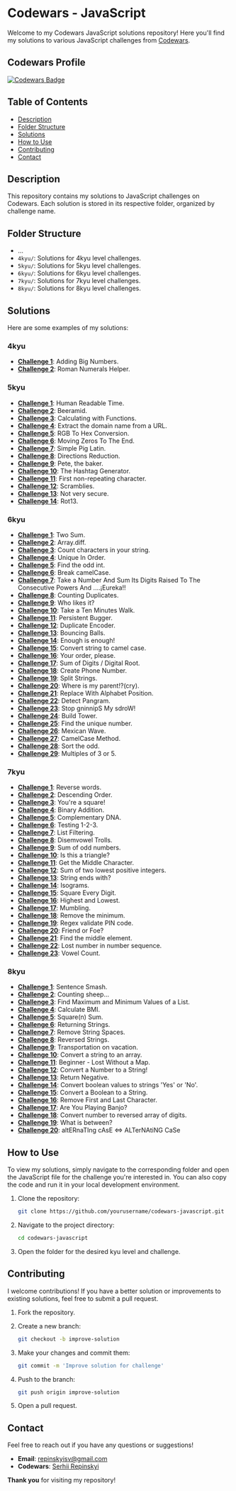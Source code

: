 # Codewars - JavaScript

Welcome to my Codewars JavaScript solutions repository! Here you'll find my solutions to various JavaScript challenges from [Codewars](https://www.codewars.com).

## Codewars Profile

[![Codewars Badge](https://www.codewars.com/users/Serhii%20Repinskyi/badges/large)](https://www.codewars.com/users/Serhii%20Repinskyi)

## Table of Contents

- [Description](#description)
- [Folder Structure](#folder-structure)
- [Solutions](#solutions)
- [How to Use](#how-to-use)
- [Contributing](#contributing)
- [Contact](#contact)

## Description

This repository contains my solutions to JavaScript challenges on Codewars. Each solution is stored in its respective folder, organized by challenge name.

## Folder Structure

- ...
- `4kyu/`: Solutions for 4kyu level challenges.
- `5kyu/`: Solutions for 5kyu level challenges.
- `6kyu/`: Solutions for 6kyu level challenges.
- `7kyu/`: Solutions for 7kyu level challenges.
- `8kyu/`: Solutions for 8kyu level challenges.

## Solutions

Here are some examples of my solutions:

### 4kyu

- **[Challenge 1](/4kyu/Adding-Big-Numbers.js)**: Adding Big Numbers.
- **[Challenge 2](/4kyu/Roman-Numerals-Helper.js)**: Roman Numerals Helper.

### 5kyu

- **[Challenge 1](/5kyu/Human-Readable-Time.js)**: Human Readable Time.
- **[Challenge 2](/5kyu/Beeramid.js)**: Beeramid.
- **[Challenge 3](/5kyu/Calculating-with-Functions.js)**: Calculating with Functions.
- **[Challenge 4](/5kyu/Extract-the-domain-name-from-a-URL.js)**: Extract the domain name from a URL.
- **[Challenge 5](/5kyu/RGB-To-Hex-Conversion.js)**: RGB To Hex Conversion.
- **[Challenge 6](/5kyu/Moving-Zeros-To-The-End.js)**: Moving Zeros To The End.
- **[Challenge 7](/5kyu/Simple-Pig-Latin.js)**: Simple Pig Latin.
- **[Challenge 8](/5kyu/Directions-Reduction.js)**: Directions Reduction.
- **[Challenge 9](/5kyu/Pete-the-baker.js)**: Pete, the baker.
- **[Challenge 10](/5kyu/The-Hashtag-Generator.js)**: The Hashtag Generator.
- **[Challenge 11](/5kyu/First-non-repeating-character.js)**: First non-repeating character.
- **[Challenge 12](/5kyu/Scramblies.js)**: Scramblies.
- **[Challenge 13](/5kyu/Not-very-secure.js)**: Not very secure.
- **[Challenge 14](/5kyu/Rot13.js)**: Rot13.

### 6kyu

- **[Challenge 1](/6kyu/Two-Sum.js)**: Two Sum.
- **[Challenge 2](/6kyu/Array-diff.js)**: Array.diff.
- **[Challenge 3](/6kyu/Count-characters-in-your-string.js)**: Count characters in your string.
- **[Challenge 4](/6kyu/Unique-In-Order.js)**: Unique In Order.
- **[Challenge 5](/6kyu/Find-the-odd-int.js)**: Find the odd int.
- **[Challenge 6](/6kyu/Break-camelCase.js)**: Break camelCase.
- **[Challenge 7](/6kyu/Take-a-Number-And-Sum-Its-Digits-Raised-To-The-Consecutive-Powers.js)**: Take a Number And Sum Its Digits Raised To The Consecutive Powers And ....¡Eureka!!
- **[Challenge 8](/6kyu/Counting-Duplicates.js)**: Counting Duplicates.
- **[Challenge 9](/6kyu/Who-likes-it.js)**: Who likes it?
- **[Challenge 10](/6kyu/Take-a-Ten-Minutes-Walk.js)**: Take a Ten Minutes Walk.
- **[Challenge 11](/6kyu/Persistent-Bugger.js)**: Persistent Bugger.
- **[Challenge 12](/6kyu/Duplicate-Encoder.js)**: Duplicate Encoder.
- **[Challenge 13](/6kyu/Bouncing-Balls.js)**: Bouncing Balls.
- **[Challenge 14](/6kyu/Enough-is-enough.js)**: Enough is enough!
- **[Challenge 15](/6kyu/Convert-string-to-camel-case.js)**: Convert string to camel case.
- **[Challenge 16](/6kyu/Your-order-please.js)**: Your order, please.
- **[Challenge 17](/6kyu/Sum-of-Digits-Digital-Root.js)**: Sum of Digits / Digital Root.
- **[Challenge 18](/6kyu/Create-Phone-Number.js)**: Create Phone Number.
- **[Challenge 19](/6kyu/Split-Strings.js)**: Split Strings.
- **[Challenge 20](/6kyu/Where-is-my-parent(cry).js)**: Where is my parent!?(cry).
- **[Challenge 21](/6kyu/Replace-With-Alphabet-Position.js)**: Replace With Alphabet Position.
- **[Challenge 22](/6kyu/Detect-Pangram.js)**: Detect Pangram.
- **[Challenge 23](/6kyu/Stop-gninnipS-My-sdroW!.js)**: Stop gninnipS My sdroW!
- **[Challenge 24](/6kyu/Build-Tower.js)**: Build Tower.
- **[Challenge 25](/6kyu/Find-the-unique-number.js)**: Find the unique number.
- **[Challenge 26](/6kyu/Mexican-Wave.js)**: Mexican Wave.
- **[Challenge 27](/6kyu/CamelCase-Method.js)**: CamelCase Method.
- **[Challenge 28](/6kyu/Sort-the-odd.js)**: Sort the odd.
- **[Challenge 29](/6kyu/Multiples-of-3-or-5.js)**: Multiples of 3 or 5.

### 7kyu

- **[Challenge 1](/7kyu/Reverse-words.js)**: Reverse words.
- **[Challenge 2](/7kyu/Descending-Order.js)**: Descending Order.
- **[Challenge 3](/7kyu/You're-a-square!.js)**: You're a square!
- **[Challenge 4](/7kyu/Binary-Addition.js)**: Binary Addition.
- **[Challenge 5](/7kyu/Complementary-DNA.js)**: Complementary DNA.
- **[Challenge 6](/7kyu/Testing-1-2-3.js)**: Testing 1-2-3.
- **[Challenge 7](/7kyu/List-Filtering.js)**: List Filtering.
- **[Challenge 8](/7kyu/Disemvowel-Trolls.js)**: Disemvowel Trolls.
- **[Challenge 9](/7kyu/Sum-of-odd-numbers.js)**: Sum of odd numbers.
- **[Challenge 10](/7kyu/Is-this-a-triangle.js)**: Is this a triangle?
- **[Challenge 11](/7kyu/Get-the-Middle-Character.js)**: Get the Middle Character.
- **[Challenge 12](/7kyu/Sum-of-two-lowest-positive-integers.js)**: Sum of two lowest positive integers.
- **[Challenge 13](/7kyu/String-ends-with.js)**: String ends with?
- **[Challenge 14](/7kyu/Isograms.js)**: Isograms.
- **[Challenge 15](/7kyu/Square-Every-Digit.js)**: Square Every Digit.
- **[Challenge 16](/7kyu/Highest-and-Lowest.js)**: Highest and Lowest.
- **[Challenge 17](/7kyu/Mumbling.js)**: Mumbling.
- **[Challenge 18](/7kyu/Remove-the-minimum.js)**: Remove the minimum.
- **[Challenge 19](/7kyu/Regex-validate-PIN-code.js)**: Regex validate PIN code.
- **[Challenge 20](/7kyu/Friend-or-Foe.js)**: Friend or Foe?
- **[Challenge 21](/7kyu/Find-the-middle-element.js)**: Find the middle element.
- **[Challenge 22](/7kyu/Lost-number-in-number-sequence.js)**: Lost number in number sequence.
- **[Challenge 23](/7kyu/Vowel-Count.js)**: Vowel Count.

### 8kyu

- **[Challenge 1](/8kyu/Sentence-Smash.js)**: Sentence Smash.
- **[Challenge 2](/8kyu/Counting-Sheep.js)**: Counting sheep...
- **[Challenge 3](/8kyu/Find-Maximum-and-Minimum-Values-of-a-List.js)**: Find Maximum and Minimum Values of a List.
- **[Challenge 4](/8kyu/Calculate-BMI.js)**: Calculate BMI.
- **[Challenge 5](/8kyu/Square(n)-Sum.js)**: Square(n) Sum.
- **[Challenge 6](/8kyu/Returning-Strings.js)**: Returning Strings.
- **[Challenge 7](/8kyu/Remove-String-Spaces.js)**: Remove String Spaces.
- **[Challenge 8](/8kyu/Reversed-Strings.js)**: Reversed Strings.
- **[Challenge 9](/8kyu/Transportation-on-vacation.js)**: Transportation on vacation.
- **[Challenge 10](/8kyu/Convert-a-string-to-an-array.js)**: Convert a string to an array.
- **[Challenge 11](/8kyu/Beginner-Lost-Without-a-Map.js)**: Beginner - Lost Without a Map.
- **[Challenge 12](/8kyu/Convert-a-Number-to-a-String!.js)**: Convert a Number to a String!
- **[Challenge 13](/8kyu/Return-Negative.js)**: Return Negative.
- **[Challenge 14](/8kyu/Convert-boolean-values-to-strings-'Yes'-or-'No'.js)**: Convert boolean values to strings 'Yes' or 'No'.
- **[Challenge 15](/8kyu/Convert-a-Boolean-to-a-String.js)**: Convert a Boolean to a String.
- **[Challenge 16](/8kyu/Remove-First-and-Last-Character.js)**: Remove First and Last Character.
- **[Challenge 17](/8kyu/Are-You-Playing-Banjo.js)**: Are You Playing Banjo?
- **[Challenge 18](/8kyu/Convert-number-to-reversed-array-of-digits.js)**: Convert number to reversed array of digits.
- **[Challenge 19](/8kyu/What-is-between.js)**: What is between?
- **[Challenge 20](/8kyu/altERnaTIng-cAsE-ALTerNAtiNG-CaSe.js)**: altERnaTIng cAsE <=> ALTerNAtiNG CaSe

## How to Use

To view my solutions, simply navigate to the corresponding folder and open the JavaScript file for the challenge you're interested in. You can also copy the code and run it in your local development environment.

1. Clone the repository:
    ```bash
    git clone https://github.com/yourusername/codewars-javascript.git
    ```

2. Navigate to the project directory:
    ```bash
    cd codewars-javascript
    ```

3. Open the folder for the desired kyu level and challenge.

## Contributing

I welcome contributions! If you have a better solution or improvements to existing solutions, feel free to submit a pull request.

1. Fork the repository.
2. Create a new branch:
    ```bash
    git checkout -b improve-solution
    ```

3. Make your changes and commit them:
    ```bash
    git commit -m 'Improve solution for challenge'
    ```

4. Push to the branch:
    ```bash
    git push origin improve-solution
    ```

5. Open a pull request.

## Contact

Feel free to reach out if you have any questions or suggestions!

- **Email**: [repinskyisv@gmail.com](mailto:repinskyisv@gmail.com)
- **Codewars**: [Serhii Repinskyi](https://www.codewars.com/users/Serhii%20Repinskyi)

**Thank you** for visiting my repository!
